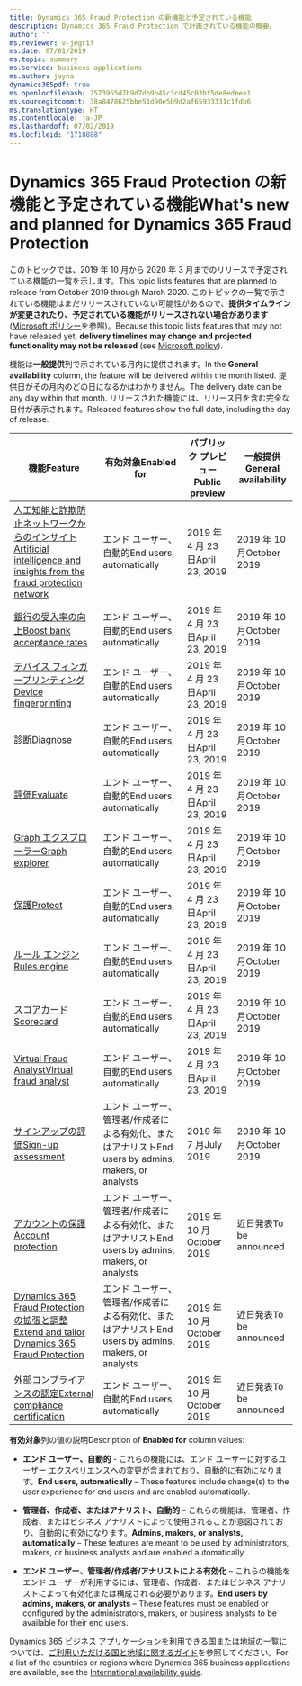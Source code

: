 ```yaml
---
title: Dynamics 365 Fraud Protection の新機能と予定されている機能
description: Dynamics 365 Fraud Protection で計画されている機能の概要。
author: ''
ms.reviewer: v-jegrif
ms.date: 07/01/2019
ms.topic: summary
ms.service: business-applications
ms.author: jayna
dynamics365pdf: true
ms.openlocfilehash: 2573965d7b9d7db9b45c3cd45c03bf5de8edeee1
ms.sourcegitcommit: 38a8478625bbe51d90e5b9d2af65933331c1fdb6
ms.translationtype: HT
ms.contentlocale: ja-JP
ms.lasthandoff: 07/02/2019
ms.locfileid: "1718888"
---
```

# <a name="whats-new-and-planned-for-dynamics-365-fraud-protection"></a><span data-ttu-id="926d1-103">Dynamics 365 Fraud Protection の新機能と予定されている機能</span><span class="sxs-lookup"><span data-stu-id="926d1-103">What's new and planned for Dynamics 365 Fraud Protection</span></span>

<span data-ttu-id="926d1-104">このトピックでは、2019 年 10 月から 2020 年 3 月までのリリースで予定されている機能の一覧を示します。</span><span class="sxs-lookup"><span data-stu-id="926d1-104">This topic lists features that are planned to release from October 2019 through March 2020.</span></span> <span data-ttu-id="926d1-105">このトピックの一覧で示されている機能はまだリリースされていない可能性があるので、**提供タイムラインが変更されたり、予定されている機能がリリースされない場合があります** ([Microsoft ポリシー](https://go.microsoft.com/fwlink/p/?linkid=2007332)を参照)。</span><span class="sxs-lookup"><span data-stu-id="926d1-105">Because this topic lists features that may not have released yet, **delivery timelines may change and projected functionality may not be released** (see [Microsoft policy](https://go.microsoft.com/fwlink/p/?linkid=2007332)).</span></span>

<span data-ttu-id="926d1-106">機能は**一般提供**列で示されている月内に提供されます。</span><span class="sxs-lookup"><span data-stu-id="926d1-106">In the **General availability** column, the feature will be delivered within the month listed.</span></span> <span data-ttu-id="926d1-107">提供日がその月内のどの日になるかはわかりません。</span><span class="sxs-lookup"><span data-stu-id="926d1-107">The delivery date can be any day within that month.</span></span> <span data-ttu-id="926d1-108">リリースされた機能には、リリース日を含む完全な日付が表示されます。</span><span class="sxs-lookup"><span data-stu-id="926d1-108">Released features show the full date, including the day of release.</span></span> 

| <span data-ttu-id="926d1-109">機能</span><span class="sxs-lookup"><span data-stu-id="926d1-109">Feature</span></span>    | <span data-ttu-id="926d1-110">有効対象</span><span class="sxs-lookup"><span data-stu-id="926d1-110">Enabled for</span></span>    |  <span data-ttu-id="926d1-111">パブリック プレビュー</span><span class="sxs-lookup"><span data-stu-id="926d1-111">Public preview</span></span> | <span data-ttu-id="926d1-112">一般提供</span><span class="sxs-lookup"><span data-stu-id="926d1-112">General availability</span></span> | 
| ---------- |---------------- | --------------- |-------------- |
| [<span data-ttu-id="926d1-113">人工知能と詐欺防止ネットワークからのインサイト</span><span class="sxs-lookup"><span data-stu-id="926d1-113">Artificial intelligence and insights from the fraud protection network</span></span>](artificial-intelligence-insights-fraud-protection-network.md) | <span data-ttu-id="926d1-114">エンド ユーザー、自動的</span><span class="sxs-lookup"><span data-stu-id="926d1-114">End users, automatically</span></span>|<span data-ttu-id="926d1-115">2019 年 4 月 23 日</span><span class="sxs-lookup"><span data-stu-id="926d1-115">April 23, 2019</span></span>| <span data-ttu-id="926d1-116">2019 年 10 月</span><span class="sxs-lookup"><span data-stu-id="926d1-116">October 2019</span></span>|  
| [<span data-ttu-id="926d1-117">銀行の受入率の向上</span><span class="sxs-lookup"><span data-stu-id="926d1-117">Boost bank acceptance rates</span></span>](boost-bank-acceptance-rates.md) | <span data-ttu-id="926d1-118">エンド ユーザー、自動的</span><span class="sxs-lookup"><span data-stu-id="926d1-118">End users, automatically</span></span>|<span data-ttu-id="926d1-119">2019 年 4 月 23 日</span><span class="sxs-lookup"><span data-stu-id="926d1-119">April 23, 2019</span></span>| <span data-ttu-id="926d1-120">2019 年 10 月</span><span class="sxs-lookup"><span data-stu-id="926d1-120">October 2019</span></span>|  
| [<span data-ttu-id="926d1-121">デバイス フィンガープリンティング</span><span class="sxs-lookup"><span data-stu-id="926d1-121">Device fingerprinting</span></span>](device-fingerprinting.md) | <span data-ttu-id="926d1-122">エンド ユーザー、自動的</span><span class="sxs-lookup"><span data-stu-id="926d1-122">End users, automatically</span></span>|<span data-ttu-id="926d1-123">2019 年 4 月 23 日</span><span class="sxs-lookup"><span data-stu-id="926d1-123">April 23, 2019</span></span>| <span data-ttu-id="926d1-124">2019 年 10 月</span><span class="sxs-lookup"><span data-stu-id="926d1-124">October 2019</span></span>|  
| [<span data-ttu-id="926d1-125">診断</span><span class="sxs-lookup"><span data-stu-id="926d1-125">Diagnose</span></span>](diagnose.md) | <span data-ttu-id="926d1-126">エンド ユーザー、自動的</span><span class="sxs-lookup"><span data-stu-id="926d1-126">End users, automatically</span></span>|<span data-ttu-id="926d1-127">2019 年 4 月 23 日</span><span class="sxs-lookup"><span data-stu-id="926d1-127">April 23, 2019</span></span>| <span data-ttu-id="926d1-128">2019 年 10 月</span><span class="sxs-lookup"><span data-stu-id="926d1-128">October 2019</span></span>|  
| [<span data-ttu-id="926d1-129">評価</span><span class="sxs-lookup"><span data-stu-id="926d1-129">Evaluate</span></span>](evaluate.md) | <span data-ttu-id="926d1-130">エンド ユーザー、自動的</span><span class="sxs-lookup"><span data-stu-id="926d1-130">End users, automatically</span></span>|<span data-ttu-id="926d1-131">2019 年 4 月 23 日</span><span class="sxs-lookup"><span data-stu-id="926d1-131">April 23, 2019</span></span>| <span data-ttu-id="926d1-132">2019 年 10 月</span><span class="sxs-lookup"><span data-stu-id="926d1-132">October 2019</span></span>|  
| [<span data-ttu-id="926d1-133">Graph エクスプローラー</span><span class="sxs-lookup"><span data-stu-id="926d1-133">Graph explorer</span></span>](graph-explorer.md) | <span data-ttu-id="926d1-134">エンド ユーザー、自動的</span><span class="sxs-lookup"><span data-stu-id="926d1-134">End users, automatically</span></span>|<span data-ttu-id="926d1-135">2019 年 4 月 23 日</span><span class="sxs-lookup"><span data-stu-id="926d1-135">April 23, 2019</span></span>| <span data-ttu-id="926d1-136">2019 年 10 月</span><span class="sxs-lookup"><span data-stu-id="926d1-136">October 2019</span></span>|  
| [<span data-ttu-id="926d1-137">保護</span><span class="sxs-lookup"><span data-stu-id="926d1-137">Protect</span></span>](protect.md) | <span data-ttu-id="926d1-138">エンド ユーザー、自動的</span><span class="sxs-lookup"><span data-stu-id="926d1-138">End users, automatically</span></span>|<span data-ttu-id="926d1-139">2019 年 4 月 23 日</span><span class="sxs-lookup"><span data-stu-id="926d1-139">April 23, 2019</span></span>| <span data-ttu-id="926d1-140">2019 年 10 月</span><span class="sxs-lookup"><span data-stu-id="926d1-140">October 2019</span></span>|  
| [<span data-ttu-id="926d1-141">ルール エンジン</span><span class="sxs-lookup"><span data-stu-id="926d1-141">Rules engine</span></span>](rules-engine.md) | <span data-ttu-id="926d1-142">エンド ユーザー、自動的</span><span class="sxs-lookup"><span data-stu-id="926d1-142">End users, automatically</span></span>|<span data-ttu-id="926d1-143">2019 年 4 月 23 日</span><span class="sxs-lookup"><span data-stu-id="926d1-143">April 23, 2019</span></span>| <span data-ttu-id="926d1-144">2019 年 10 月</span><span class="sxs-lookup"><span data-stu-id="926d1-144">October 2019</span></span>|  
| [<span data-ttu-id="926d1-145">スコアカード</span><span class="sxs-lookup"><span data-stu-id="926d1-145">Scorecard</span></span>](scorecard.md) | <span data-ttu-id="926d1-146">エンド ユーザー、自動的</span><span class="sxs-lookup"><span data-stu-id="926d1-146">End users, automatically</span></span>|<span data-ttu-id="926d1-147">2019 年 4 月 23 日</span><span class="sxs-lookup"><span data-stu-id="926d1-147">April 23, 2019</span></span>| <span data-ttu-id="926d1-148">2019 年 10 月</span><span class="sxs-lookup"><span data-stu-id="926d1-148">October 2019</span></span>|  
| [<span data-ttu-id="926d1-149">Virtual Fraud Analyst</span><span class="sxs-lookup"><span data-stu-id="926d1-149">Virtual fraud analyst</span></span>](virtual-fraud-analyst.md) | <span data-ttu-id="926d1-150">エンド ユーザー、自動的</span><span class="sxs-lookup"><span data-stu-id="926d1-150">End users, automatically</span></span>|<span data-ttu-id="926d1-151">2019 年 4 月 23 日</span><span class="sxs-lookup"><span data-stu-id="926d1-151">April 23, 2019</span></span>| <span data-ttu-id="926d1-152">2019 年 10 月</span><span class="sxs-lookup"><span data-stu-id="926d1-152">October 2019</span></span>|  
| [<span data-ttu-id="926d1-153">サインアップの評価</span><span class="sxs-lookup"><span data-stu-id="926d1-153">Sign-up assessment</span></span>](signup-assessment.md) | <span data-ttu-id="926d1-154">エンド ユーザー、管理者/作成者による有効化、またはアナリスト</span><span class="sxs-lookup"><span data-stu-id="926d1-154">End users by admins, makers, or analysts</span></span>|<span data-ttu-id="926d1-155">2019 年 7 月</span><span class="sxs-lookup"><span data-stu-id="926d1-155">July 2019</span></span>| <span data-ttu-id="926d1-156">2019 年 10 月</span><span class="sxs-lookup"><span data-stu-id="926d1-156">October 2019</span></span>|  
| [<span data-ttu-id="926d1-157">アカウントの保護</span><span class="sxs-lookup"><span data-stu-id="926d1-157">Account protection</span></span>](account-protection.md) | <span data-ttu-id="926d1-158">エンド ユーザー、管理者/作成者による有効化、またはアナリスト</span><span class="sxs-lookup"><span data-stu-id="926d1-158">End users by admins, makers, or analysts</span></span>|<span data-ttu-id="926d1-159">2019 年 10 月</span><span class="sxs-lookup"><span data-stu-id="926d1-159">October 2019</span></span>| <span data-ttu-id="926d1-160">近日発表</span><span class="sxs-lookup"><span data-stu-id="926d1-160">To be announced</span></span>|  
| [<span data-ttu-id="926d1-161">Dynamics 365 Fraud Protection の拡張と調整</span><span class="sxs-lookup"><span data-stu-id="926d1-161">Extend and tailor Dynamics 365 Fraud Protection</span></span>](extend-tailor-dynamics-365-fraud-protection.md) | <span data-ttu-id="926d1-162">エンド ユーザー、管理者/作成者による有効化、またはアナリスト</span><span class="sxs-lookup"><span data-stu-id="926d1-162">End users by admins, makers, or analysts</span></span>|<span data-ttu-id="926d1-163">2019 年 10 月</span><span class="sxs-lookup"><span data-stu-id="926d1-163">October 2019</span></span>| <span data-ttu-id="926d1-164">近日発表</span><span class="sxs-lookup"><span data-stu-id="926d1-164">To be announced</span></span>|  
| [<span data-ttu-id="926d1-165">外部コンプライアンスの認定</span><span class="sxs-lookup"><span data-stu-id="926d1-165">External compliance certification</span></span>](product-compliance.md) | <span data-ttu-id="926d1-166">エンド ユーザー、自動的</span><span class="sxs-lookup"><span data-stu-id="926d1-166">End users, automatically</span></span>|<span data-ttu-id="926d1-167">2019 年 10 月</span><span class="sxs-lookup"><span data-stu-id="926d1-167">October 2019</span></span>| <span data-ttu-id="926d1-168">近日発表</span><span class="sxs-lookup"><span data-stu-id="926d1-168">To be announced</span></span>|  

<span data-ttu-id="926d1-169">**有効対象**列の値の説明</span><span class="sxs-lookup"><span data-stu-id="926d1-169">Description of **Enabled for** column values:</span></span>

- <span data-ttu-id="926d1-170">**エンド ユーザー、自動的** - これらの機能には、エンド ユーザーに対するユーザー エクスペリエンスへの変更が含まれており、自動的に有効になります。</span><span class="sxs-lookup"><span data-stu-id="926d1-170">**End users, automatically** – These features include change(s) to the user experience for end users and are enabled automatically.</span></span>

- <span data-ttu-id="926d1-171">**管理者、作成者、またはアナリスト、自動的** – これらの機能は、管理者、作成者、またはビジネス アナリストによって使用されることが意図されており、自動的に有効になります。</span><span class="sxs-lookup"><span data-stu-id="926d1-171">**Admins, makers, or analysts, automatically**  – These features are meant to be used by administrators, makers, or business analysts and are enabled automatically.</span></span>

- <span data-ttu-id="926d1-172">**エンド ユーザー、管理者/作成者/アナリストによる有効化** – これらの機能をエンド ユーザーが利用するには、管理者、作成者、またはビジネス アナリストによって有効化または構成される必要があります。</span><span class="sxs-lookup"><span data-stu-id="926d1-172">**End users by admins, makers, or analysts** – These features must be enabled or configured by the administrators, makers, or business analysts to be available for their end users.</span></span>

<span data-ttu-id="926d1-173">Dynamics 365 ビジネス アプリケーションを利用できる国または地域の一覧については、[ご利用いただける国と地域に関するガイド](https://aka.ms/dynamics_365_international_availability_deck)を参照してください。</span><span class="sxs-lookup"><span data-stu-id="926d1-173">For a list of the countries or regions where Dynamics 365 business applications are available, see the [International availability guide](https://aka.ms/dynamics_365_international_availability_deck).</span></span>